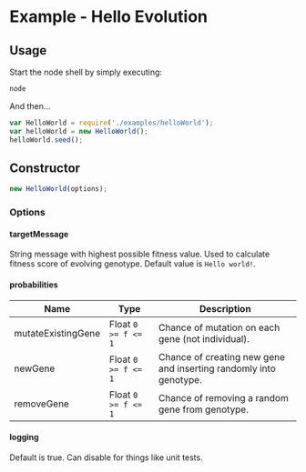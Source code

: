 
# Example - Hello Evolution

## Usage

Start the node shell by simply executing:

```bash
node
```

And then...

```javascript
var HelloWorld = require('./examples/helloWorld');
var helloWorld = new HelloWorld();
helloWorld.seed();
```

## Constructor

```javascript
new HelloWorld(options);
```

### Options

#### targetMessage

String message with highest possible fitness value. Used to calculate fitness score of evolving genotype. Default value is `Hello world!`.

#### probabilities

Name | Type | Description
---- | ---- | -----------
mutateExistingGene | Float `0 >= f <= 1` | Chance of mutation on each gene (not individual).
newGene | Float `0 >= f <= 1` | Chance of creating new gene and inserting randomly into genotype.
removeGene | Float `0 >= f <= 1` | Chance of removing a random gene from genotype.

#### logging

Default is true. Can disable for things like unit tests.
